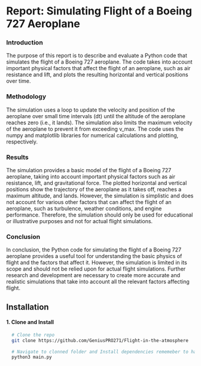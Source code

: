 # Report: Simulating Flight of a Boeing 727 Aeroplane

### Introduction

The purpose of this report is to describe and evaluate a Python code that simulates the flight of a Boeing 727 aeroplane. The code takes into account important physical factors that affect the flight of an aeroplane, such as air resistance and lift, and plots the resulting horizontal and vertical positions over time.

### Methodology

The simulation uses a loop to update the velocity and position of the aeroplane over small time intervals (dt) until the altitude of the aeroplane reaches zero (i.e., it lands). The simulation also limits the maximum velocity of the aeroplane to prevent it from exceeding v_max. The code uses the numpy and matplotlib libraries for numerical calculations and plotting, respectively.

### Results

The simulation provides a basic model of the flight of a Boeing 727 aeroplane, taking into account important physical factors such as air resistance, lift, and gravitational force. The plotted horizontal and vertical positions show the trajectory of the aeroplane as it takes off, reaches a maximum altitude, and lands. However, the simulation is simplistic and does not account for various other factors that can affect the flight of an aeroplane, such as turbulence, weather conditions, and engine performance. Therefore, the simulation should only be used for educational or illustrative purposes and not for actual flight simulations.

### Conclusion

In conclusion, the Python code for simulating the flight of a Boeing 727 aeroplane provides a useful tool for understanding the basic physics of flight and the factors that affect it. However, the simulation is limited in its scope and should not be relied upon for actual flight simulations. Further research and development are necessary to create more accurate and realistic simulations that take into account all the relevant factors affecting flight.

## Installation
#### 1.  Clone and Install
```bash
  # Clone the repo
  git clone https://github.com/GeniusPRO271/Flight-in-the-atmosphere
  
  # Navigate to clonned folder and Install dependencies rememeber to have intalled numpy and matplotlib
  python3 main.py
```
